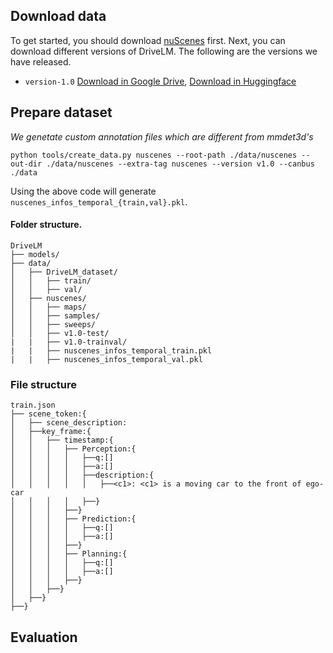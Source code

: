 ## Download data
To get started, you should download [nuScenes](https://www.nuscenes.org/) first. Next, you can download different versions of DriveLM. The following are the versions we have released.


- `version-1.0` [Download in Google Drive](https://drive.google.com/file/d/1HTx7N1N00H8LfU4isovnFRfYhVUXSLUC/view?usp=drive_link), [Download in Huggingface](https://huggingface.co/datasets/OpenDrive/DriveLM)
## Prepare dataset
*We genetate custom annotation files which are different from mmdet3d's*
```
python tools/create_data.py nuscenes --root-path ./data/nuscenes --out-dir ./data/nuscenes --extra-tag nuscenes --version v1.0 --canbus ./data
```

Using the above code will generate `nuscenes_infos_temporal_{train,val}.pkl`.

#### Folder structure.
```
DriveLM
├── models/
├── data/
│   ├── DriveLM_dataset/
│   │   ├── train/
│   │   ├── val/
│   ├── nuscenes/
│   │   ├── maps/
│   │   ├── samples/
│   │   ├── sweeps/
│   │   ├── v1.0-test/
|   |   ├── v1.0-trainval/
|   |   ├── nuscenes_infos_temporal_train.pkl
|   |   ├── nuscenes_infos_temporal_val.pkl
```


### File structure
```
train.json
├── scene_token:{
│   ├── scene_description:
│   ├──key_frame:{
│   │   ├── timestamp:{
│   │   │   ├── Perception:{
│   │   │   │   ├──q:[]
│   │   │   │   ├──a:[]
│   │   │   │   ├──description:{
│   │   │   │   │   ├──<c1>: <c1> is a moving car to the front of ego-car
│   │   │   │   ├──}
│   │   │   ├──}
│   │   │   ├── Prediction:{
│   │   │   │   ├──q:[]
│   │   │   │   ├──a:[]
│   │   │   ├──}
│   │   │   ├── Planning:{
│   │   │   │   ├──q:[]
│   │   │   │   ├──a:[]
│   │   │   ├──}
│   │   ├──}
│   ├──}
├──}
```

## Evaluation
